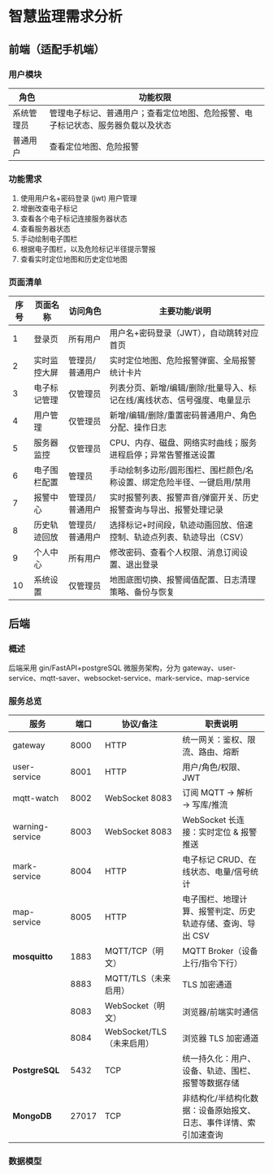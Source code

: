 # 智慧监理需求分析

## 前端（适配手机端）

### 用户模块

| 角色       | 功能权限                                                                         |
| ---------- | -------------------------------------------------------------------------------- |
| 系统管理员 | 管理电子标记、普通用户；查看定位地图、危险报警、电子标记状态、服务器负载以及状态 |
| 普通用户   | 查看定位地图、危险报警                                                           |

### 功能需求

1. 使用用户名+密码登录 (jwt) 用户管理
2. 增删改查电子标记
3. 查看各个电子标记连接服务器状态
4. 查看服务器状态
5. 手动绘制电子围栏
6. 根据电子围栏，以及危险标记半径提示警报
7. 查看实时定位地图和历史定位地图

### 页面清单

| 序号 | 页面名称     | 访问角色        | 主要功能/说明                                                            |
| ---- | ------------ | --------------- | ------------------------------------------------------------------------ |
| 1    | 登录页       | 所有用户        | 用户名+密码登录（JWT），自动跳转对应首页                                 |
| 2    | 实时监控大屏 | 管理员/普通用户 | 实时定位地图、危险报警弹窗、全局报警统计卡片                             |
| 3    | 电子标记管理 | 仅管理员        | 列表分页、新增/编辑/删除/批量导入、标记在线/离线状态、信号强度、电量显示 |
| 4    | 用户管理     | 仅管理员        | 新增/编辑/删除/重置密码普通用户、角色分配、操作日志                      |
| 5    | 服务器监控   | 仅管理员        | CPU、内存、磁盘、网络实时曲线；服务进程启停；异常告警推送设置            |
| 6    | 电子围栏配置 | 管理员          | 手动绘制多边形/圆形围栏、围栏颜色/名称设置、绑定危险半径、一键启用/禁用  |
| 7    | 报警中心     | 管理员/普通用户 | 实时报警列表、报警声音/弹窗开关、历史报警查询与导出、报警处理记录        |
| 8    | 历史轨迹回放 | 管理员/普通用户 | 选择标记+时间段，轨迹动画回放、倍速控制、轨迹点列表、轨迹导出（CSV）     |
| 9    | 个人中心     | 所有用户        | 修改密码、查看个人权限、消息订阅设置、退出登录                           |
| 10   | 系统设置     | 仅管理员        | 地图底图切换、报警阈值配置、日志清理策略、备份与恢复                     |

## 后端

### 概述

后端采用 gin/FastAPI+postgreSQL 微服务架构，分为 gateway、user-service、mqtt-saver、websocket-service、mark-service、map-service

### 服务总览

| 服务            | 端口  | 协议/备注                 | 职责说明                                                          |
| --------------- | ----- | ------------------------- | ----------------------------------------------------------------- |
| gateway         | 8000  | HTTP                      | 统一网关：鉴权、限流、路由、熔断                                  |
| user-service    | 8001  | HTTP                      | 用户/角色/权限、JWT                                               |
| mqtt-watch      | 8002  | WebSocket 8083            | 订阅 MQTT → 解析 → 写库/推流                                      |
| warning-service | 8003  | WebSocket 8083            | WebSocket 长连接：实时定位 & 报警推送                             |
| mark-service    | 8004  | HTTP                      | 电子标记 CRUD、在线状态、电量/信号统计                            |
| map-service     | 8005  | HTTP                      | 电子围栏、地理计算、报警判定、历史轨迹存储、查询、导出 CSV        |
| **mosquitto**   | 1883  | MQTT/TCP（明文）          | MQTT Broker（设备上行/指令下行）                                  |
|                 | 8883  | MQTT/TLS（未来启用）      | TLS 加密通道                                                      |
|                 | 8083  | WebSocket（明文）         | 浏览器/前端实时通信                                               |
|                 | 8084  | WebSocket/TLS（未来启用） | 浏览器 TLS 加密通道                                               |
| **PostgreSQL**  | 5432  | TCP                       | 统一持久化：用户、设备、轨迹、围栏、报警等数据存储                |
| **MongoDB**     | 27017 | TCP                       | 非结构化/半结构化数据：设备原始报文、日志、事件详情、索引加速查询 |

### 数据模型
